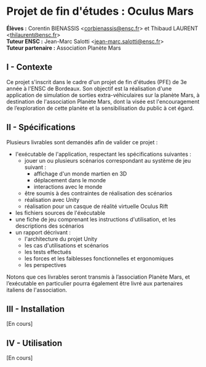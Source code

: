 # Projet de fin d'études : Oculus Mars

**Élèves :** Corentin BIENASSIS <[corbienassis@ensc.fr](mailto:corbienassis@ensc.fr)> et Thibaud LAURENT <[thilaurent@ensc.fr](mailto:thilaurent@ensc.fr)><br/>
**Tuteur ENSC :** Jean-Marc Salotti <[jean-marc.salotti@ensc.fr](mailto:jean-marc.salotti@ensc.fr)><br/>
**Tuteur partenaire :** Association Planète Mars

## I - Contexte

Ce projet s'inscrit dans le cadre d'un projet de fin d'études (PFE) de 3e année à l'ENSC de Bordeaux. Son objectif est la réalisation d'une application de simulation de sorties extra-véhiculaires sur la planète Mars, à destination de l'association Planète Mars, dont la visée est l'encouragement de l’exploration de cette planète et la sensibilisation du public à cet égard.

## II - Spécifications

Plusieurs livrables sont demandés afin de valider ce projet :

- l'exécutable de l'application, respectant les spécifications suivantes :
	- jouer un ou plusieurs scénarios correspondant au système de jeu suivant :
		- affichage d'un monde martien en 3D
		- déplacement dans le monde
		- interactions avec le monde
	- être soumis à des contraintes de réalisation des scénarios
	- réalisation avec Unity
	- réalisation pour un casque de réalité virtuelle Oculus Rift
- les fichiers sources de l'éxécutable
- une fiche de jeu comprenant les instructions d'utilisation, et les descriptions des scénarios
- un rapport décrivant :
	- l'architecture du projet Unity
	- les cas d'utilisations et scénarios
	- les tests effectués
	- les forces et les faiblesses fonctionnelles et ergonomiques
	- les perspectives

Notons que ces livrables seront transmis à l’association Planète Mars, et l’exécutable en particulier pourra
également être livré aux partenaires italiens de l'association.

## III - Installation

[En cours]

## IV - Utilisation

[En cours]
